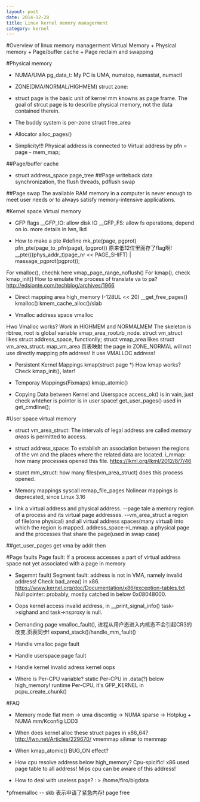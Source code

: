 ```yaml
---
layout: post
date: 2014-12-28
title: Linux kernel memory managerment
category: kernel
---
```

#Overview of linux memory managerment
 Virtual Memory + Physical memory + Page/buffer cache + Page reclaim and swapping


#Physical memory
* NUMA/UMA pg_data_t: My PC is UMA, numatop, numastat, numactl
* ZONE(DMA/NORMAL/HIGHMEM) struct zone:
* struct page is the basic unit of kernel mm knowns as page frame.
	The goal of strcut page is to describe physical memory, not the data contained therein.
* The buddy system is per-zone struct free_area

* Allocator
	alloc_pages()
+ Simplicity!!! Physical address is connected to Virtual address by pfn = page - mem_map;

##Page/buffer cache
* struct address_space
	page_tree
##Page writeback
	data synchronization, the flush threads, pdflush
	swap

##Page swap
The available RAM memory in a computer is never enough to meet user needs or to always satisfy memory-intensive applications.

#Kernel space Virtual memory
* GFP flags
__GFP_IO: allow disk IO
__GFP_FS: allow fs operations, depend on io.
more details in lwn, lkd

* How to make a pte
 #define mk_pte(page, pgprot)    pfn_pte(page_to_pfn(page), (pgprot))
原来低12位里面存了flag啊!
	__pte(((phys_addr_t)page_nr << PAGE_SHIFT) | massage_pgprot(pgprot));

For vmalloc(), chechk here vmap_page_range_noflush()
For kmap(), check kmap_init()
How to emulate the process of translate va to pa?
	http://edsionte.com/techblog/archives/1966

* Direct mapping area
high_memory (-128UL << 20)
__get_free_pages()
kmalloc()
kmem_cache_alloc()/slab

* Vmalloc address space
vmalloc

Hwo Vmalloc works? 
	Work in HIGHMEM and NORMALMEM
	The skeleton is rbtree, root is global variable vmap_area_root.rb_node.
	struct vm_struct likes struct address_space, functionlly;
	struct vmap_area likes struct vm_area_struct.
	map_vm_area 页表映射
	the page in ZONE_NORMAL will not use directly mapping pfn address! It use VMALLOC address! 

* Persistent Kernel Mappings
kmap(struct page *)
How kmap works? 
	Check kmap_init(), later!

* Temporay Mappings(Fixmaps)
kmap_atomic()

* Copying Data between Kernel and Userspace
access_ok() is in vain, just check whteher is pointer is in user space!
get_user_pages() used in get_cmdline();

#User space virtual memory
* struct vm_area_struct: The intervals of legal address are called *memory areas* is permitted to access.
* struct address_space: To establish an association between the regions of the vm and the places where the related data are located.
	i_mmap: how many processes opened this file.
	https://lkml.org/lkml/2012/8/7/46
* sturct mm_struct: how many files(vm_area_struct) does this process opened.

* Memory mappings
	syscall remap_file_pages Nolinear mappings is deprecated, since Linux 3.16

* link 
a virtual address and physical address. --page tale
a memory region of a process and its virtual page addresses. --vm_area_struct
a region of file(one physical) and all virtual address spaces(many virtual) into which the region is mapped. address_space->i_mmap.
a physical page and the processes that share the page(used in swap case) 

##get_user_pages
get vma by addr then

#Page faults
Page fault: If a process accesses a part of virtual address space not yet associated with a page in memory

* Segemnt fault(
Segment fault: address is not in VMA, namely invalid address! Check bad_area() in x86.
https://www.kernel.org/doc/Documentation/x86/exception-tables.txt
Null pointer: probably, mostly catched in below 0x08048000.

* Oops
kernel access invalid address, in __print_signal_info() task->sighand and  task->nsproxy is null.

* Demanding page 
vmalloc_fault(), 进程从用户态进入内核态不会引起CR3的改变.页表同步!
expand_stack()/handle_mm_fault()


* Handle vmalloc page fault

* Handle userspace page fault

* Handle kernel invalid adress
kernel oops 
* Where is Per-CPU variable?
	static Per-CPU in .data(?) below high_memory!
	runtime Per-CPU, it's GFP_KERNEL in pcpu_create_chunk()


#FAQ
* Memory mode
flat mem -> uma
discontig -> NUMA
sparse -> Hotplug + NUMA
mm/Kconfig
LDD3

* When does kernel alloc these struct pages in x86_64?
http://lwn.net/Articles/229670/
vmemmap silimar to memmap

* When kmap_atomic() BUG_ON effect?

* How cpu resolve address below high_memory?
Cpu-spicific!
x86 used page table to all address!
Mips cpu can be aware of this address!

* How to deal with useless page? : > /home/firo/bigdata

*pfmemalloc -- skb 表示申请了紧急内存!
page free
